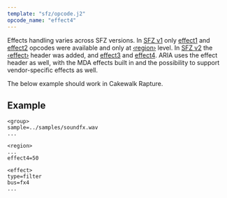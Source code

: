 ```yaml
---
template: "sfz/opcode.j2"
opcode_name: "effect4"
---
```


Effects handling varies across SFZ versions. In [SFZ v1] only [effect1] and
[effect2] opcodes were available and only at [‹region›] level.
In [SFZ v2] the [‹effect›] header was added, and [effect3] and [effect4].
ARIA uses the effect header as well, with the MDA effects built in and
the possibility to support vendor-specific effects as well.

The below example should work in Cakewalk Rapture.

## Example

```sfz
<group>
sample=../samples/soundfx.wav
...

<region>
...
effect4=50

<effect>
type=filter
bus=fx4
...
```


[‹effect›]: ../headers/effect.md
[‹region›]: ../headers/region.md
[effect1]:  effect1.md
[effect2]:  effect2.md
[effect3]:  effect3.md
[effect4]:  effect4.md
[SFZ v1]:   index.md/?v=1
[SFZ v2]:   index.md/?v=2
